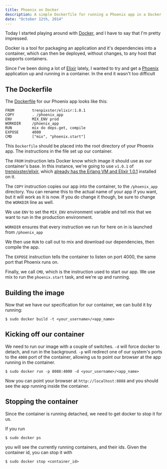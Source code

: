 ```yaml
---
title: Phoenix on Docker
description: A simple Dockerfile for running a Phoenix app in a Docker container
date: "October 12th, 2014"
---
```


Today I started playing around with [Docker](http://docker.com), and I have to say that I'm pretty impressed.

Docker is a tool for packaging an application and it's dependencies into a container, which can then be deployed, without changes, to any host that supports containers.

Since I've been doing a lot of [Elixir](http://elixir-lang.org) lately, I wanted to try and get a [Phoenix](https://github.com/phoenixframework/phoenix) application up and running in a container. In the end it wasn't too difficult

## The Dockerfile

The [Dockerfile](https://gist.github.com/BennyHallett/81ac88a788607ad876e4) for our Phoenix app looks like this:

    FROM        trenpixster/elixir:1.0.1
    COPY        . /phoenix_app
    ENV         MIX_ENV prod
    WORKDIR     /phoenix_app
    RUN         mix do deps.get, compile
    EXPOSE      4000
    CMD         ["mix", "phoenix.start"]

This `Dockerfile` should be placed into the root directory of your Phoenix app. The instructions in the file set up our container.

The `FROM` instruction lets Docker know which image it should use as our container's base. In this instance, we're going to use `v1.0.1` of [trenpixster/elixir](https://registry.hub.docker.com/u/trenpixster/elixir/), which [already has the Erlang VM and Elixir 1.0.1](https://github.com/trenpixster/elixir-dockerfile/blob/master/Dockerfile) installed on it. 

The `COPY` instruction copies our app into the container, to the `/phoenix_app` directory. You can rename this to the actual name of your app if you want, but it will work as it is now. If you do change it though, be sure to change the `WORKDIR` line as well.

We use `ENV` to set the `MIX_ENV` environment variable and tell mix that we want to run in the production environment.

`WORKDIR` ensures that every instruction we run for here on in is launched from `/phoenix_app`

We then use `RUN` to call out to mix and download our dependencies, then compile the app.

The `EXPOSE` instruction tells the container to listen on port 4000, the same port that Phoenix runs on.

Finally, we call `CMD`, which is the instruction used to start our app. We use mix to run the `phoenix.start` task, and we're up and running.

## Building the image

Now that we have our specification for our container, we can build it by running:

    $ sudo docker build -t <your_username>/<app_name>

## Kicking off our container

We need to run our image with a couple of switches. `-d` will force docker to detach, and run in the background. `-p` will redirect one of our system's ports to the `4000` port of the container, allowing us to point our browser at the app running in the container.

    $ sudo docker run -p 8088:4000 -d <your_username>/<app_name>

Now you can point your browser at `http://localhost:8088` and you should see the app running inside the container.

## Stopping the container

Since the container is running detached, we need to get docker to stop it for us.

If you run

    $ sudo docker ps

you will see the currently running containers, and their ids. Given the container id, you can stop it with

    $ sudo docker stop <container_id>
